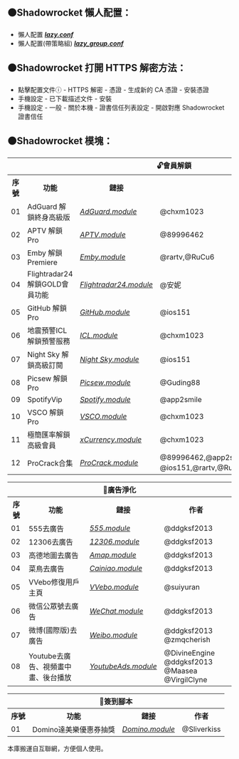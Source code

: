 ## 🟠Shadowrocket 懶人配置：

* 懶人配置 [***lazy.conf***](https://raw.githubusercontent.com/wlxuf/Shadowrocket/main/lazy.conf)
* 懶人配置(帶策略組) [***lazy_group.conf***](https://raw.githubusercontent.com/wlxuf/Shadowrocket/main/lazy_group.conf)


## 🟠Shadowrocket 打開 HTTPS 解密方法：

* 點擊配置文件ⓘ - HTTPS 解密 - 憑證 - 生成新的 CA 憑證 - 安裝憑證
* 手機設定 - 已下載描述文件 - 安裝
* 手機設定 - 一般 - 關於本機 - 證書信任列表設定 - 開啟對應 Shadowrocket 證書信任


## 🟠Shadowrocket 模塊：

<table>
  <tr><th colspan="4"> 🔓會員解鎖 </th></tr>
  <tr><th> 序號 </th><th> 功能 </th><th> 鏈接 </th><th> 作者 </th></tr>
  <tr><td> 01 </td><td> AdGuard 解鎖終身高級版 </td><td> <a href="https://raw.githubusercontent.com/garywah/Shadowrocket/main/module/AdGuard.module"><em>AdGuard.module</em></a> </td><td> @chxm1023 </td></tr>
  <tr><td> 02 </td><td> APTV 解鎖Pro </td><td> <a href="https://raw.githubusercontent.com/garywah/Shadowrocket/main/module/APTV.module"><em>APTV.module</em></a> </td><td> @89996462 </td></tr>
  <tr><td> 03 </td><td> Emby 解鎖Premiere </td><td> <a href="https://raw.githubusercontent.com/garywah/Shadowrocket/main/module/Emby.module"><em>Emby.module</em></a> </td><td> @rartv,@RuCu6 </td></tr>
  <tr><td> 04 </td><td> Flightradar24 解鎖GOLD會員功能 </td><td> <a href="https://raw.githubusercontent.com/garywah/Shadowrocket/main/module/Flightradar24.module"><em>Flightradar24.module</em></a> </td><td> @安妮 </td></tr>
  <tr><td> 05 </td><td> GitHub 解鎖Pro </td><td> <a href="https://raw.githubusercontent.com/garywah/Shadowrocket/main/module/GitHub.module"><em>GitHub.module</em></a> </td><td> @ios151 </td></tr>
  <tr><td> 06 </td><td> 地震預警ICL 解鎖預警服務 </td><td> <a href="https://raw.githubusercontent.com/garywah/Shadowrocket/main/module/ICL.module"><em>ICL.module</em></a> </td><td> @chxm1023 </td></tr>
  <tr><td> 07 </td><td> Night Sky 解鎖高級訂閱 </td><td> <a href="https://raw.githubusercontent.com/garywah/Shadowrocket/main/module/Night Sky.module"><em>Night Sky.module</em></a> </td><td> @ios151 </td></tr>
  <tr><td> 08 </td><td> Picsew 解鎖Pro </td><td> <a href="https://raw.githubusercontent.com/garywah/Shadowrocket/main/module/Picsew.module"><em>Picsew.module</em></a> </td><td> @Guding88 </td></tr>
  <tr><td> 09 </td><td> SpotifyVip </td><td> <a href="https://raw.githubusercontent.com/garywah/Shadowrocket/main/module/Spotify.module"><em>Spotify.module</em></a> </td><td> @app2smile </td></tr>
  <tr><td> 10 </td><td> VSCO 解鎖Pro </td><td> <a href="https://raw.githubusercontent.com/garywah/Shadowrocket/main/module/VSCO.module"><em>VSCO.module</em></a> </td><td> @chxm1023 </td></tr>
  <tr><td> 11 </td><td> 極簡匯率解鎖高級會員 </td><td> <a href="https://raw.githubusercontent.com/garywah/Shadowrocket/main/module/xCurrency.module"><em>xCurrency.module</em></a> </td><td> @chxm1023 </td></tr>
  <tr><td> 12 </td><td> ProCrack合集 </td><td> <a href="https://raw.githubusercontent.com/garywah/Shadowrocket/main/module/ProCrack.module"><em>ProCrack.module</em></a> </td><td> @89996462,@app2smile,@chxm1023,@Guding88,<br>@ios151,@rartv,@RuCu6,@安妮 </td></tr>
</table>
<table>
  <tr><th colspan="4"> 🚫廣告淨化 </th></tr>
  <tr><th> 序號 </th><th> 功能 </th><th> 鏈接 </th><th> 作者 </th></tr>
  <tr><td> 01 </td><td> 555去廣告 </td><td> <a href="https://raw.githubusercontent.com/garywah/Shadowrocket/main/module/555.module"><em>555.module</em></a> </td><td> @ddgksf2013 </td></tr>
  <tr><td> 02 </td><td> 12306去廣告 </td><td> <a href="https://raw.githubusercontent.com/garywah/Shadowrocket/main/module/12306.module"><em>12306.module</em></a> </td><td> @ddgksf2013 </td></tr>
  <tr><td> 03 </td><td> 高德地圖去廣告 </td><td> <a href="https://raw.githubusercontent.com/garywah/Shadowrocket/main/module/Amap.module"><em>Amap.module</em></a> </td><td> @ddgksf2013 </td></tr>
  <tr><td> 04 </td><td> 菜鳥去廣告 </td><td> <a href="https://raw.githubusercontent.com/garywah/Shadowrocket/main/module/Cainiao.module"><em>Cainiao.module</em></a> </td><td> @ddgksf2013 </td></tr>
  <tr><td> 05 </td><td> VVebo修復用戶主頁 </td><td> <a href="https://raw.githubusercontent.com/garywah/Shadowrocket/main/module/VVebo.module"><em>VVebo.module</em></a> </td><td> @suiyuran </td></tr>
  <tr><td> 06 </td><td> 微信公眾號去廣告 </td><td> <a href="https://raw.githubusercontent.com/garywah/Shadowrocket/main/module/WeChat.module"><em>WeChat.module</em></a> </td><td> @ddgksf2013 </td></tr>
  <tr><td> 07 </td><td> 微博(國際版)去廣告 </td><td> <a href="https://raw.githubusercontent.com/garywah/Shadowrocket/main/module/Weibo.module"><em>Weibo.module</em></a> </td><td> @ddgksf2013 @zmqcherish </td></tr>
  <tr><td> 08 </td><td> Youtube去廣告、視頻畫中畫、後台播放 </td><td> <a href="https://raw.githubusercontent.com/garywah/Shadowrocket/main/module/YoutubeAds.module"><em>YoutubeAds.module</em></a> </td><td> @DivineEngine @ddgksf2013<br>@Maasea @VirgilClyne </td></tr>
</table>
<table>
  <tr><th colspan="4"> 🎁簽到腳本 </th></tr>
  <tr><th> 序號 </th><th> 功能 </th><th> 鏈接 </th><th> 作者 </th></tr>
  <tr><td> 01 </td><td> Domino達美樂優惠券抽獎 </td><td> <a href="https://raw.githubusercontent.com/garywah/Shadowrocket/main/module/Domino.module"><em>Domino.module</em></a> </td><td> @Sliverkiss </td></tr>
</table>

本庫搬運自互聯網，方便個人使用。
